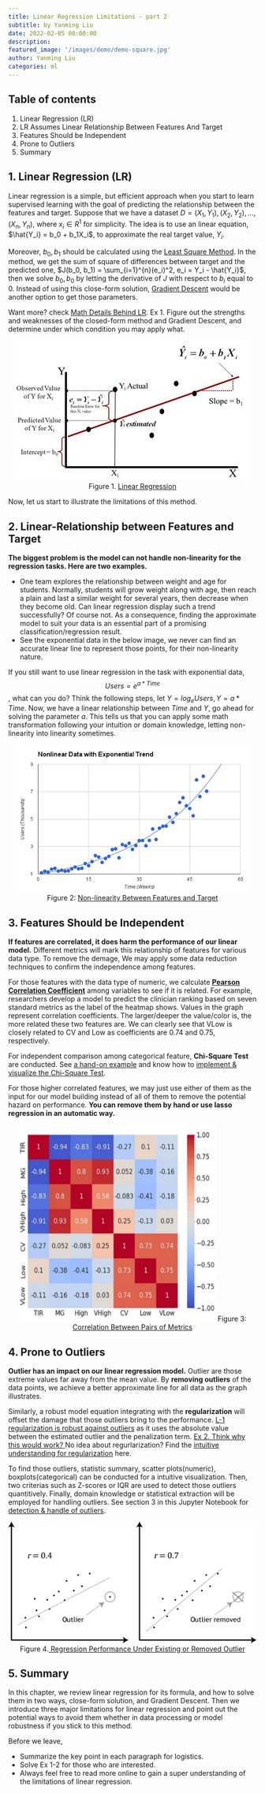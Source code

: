 ```yaml
---
title: Linear Regression Limitations - part 2
subtitle: by Yanming Liu 
date: 2022-02-05 00:00:00
description: 
featured_image: '/images/demo/demo-square.jpg'
author: Yanming Liu
categories: ml
---
```




## Table of contents

1. Linear Regression (LR)
2. LR Assumes Linear Relationship Between Features And Target
3. Features Should be Independent
4. Prone to Outliers 
5. Summary


## 1. Linear Regression (LR)

Linear regression is a simple, but efficient approach when you start to learn supervised learning with the goal of predicting the relationship between the features and target. 
Suppose that we have a dataset $D={(X_1, Y_1), (X_2, Y_2), \ldots, (X_n, Y_n)}$, where $x_i \in R^{1}$ for simplicity. The idea is to use an linear equation, $\hat{Y_i} = b_0 + b_1X_i$, 
to approximate the real target value, $Y_i$.

Moreover, $b_0, b_1$ should be calculated using the [Least Square Method](https://en.wikipedia.org/wiki/Least_squares). In the method, we get the sum of square of differences 
between target and the predicted one, $J(b_0, b_1) = \sum_{i=1}^{n}(e_i)^2, e_i = Y_i - \hat{Y_i}$, then we solve $b_0, b_0$ by letting the derivative of $J$ with respect to $b_i$ equal to $0$. 
Instead of using this close-form solution, [Gradient Descent](https://www.youtube.com/watch?v=yFPLyDwVifc) would be another option to get those parameters.

Want more? check [Math Details Behind LR](https://zhuanlan.zhihu.com/p/25434586).
Ex 1. Figure out the strengths and weaknesses of the closed-form method and Gradient Descent, and determine under which condition you may apply what.

<p align='center'>
<a href='https://medium.com/@manojgupta_rch/linear-regression-performance-evaluation-matrices-simplified-1126915a0243'>
<img src="/images/Posts/Linear_Regression_Limitations_2/lr.JPG"></a>
Figure 1. <a href='https://medium.com/@manojgupta_rch/linear-regression-performance-evaluation-matrices-simplified-1126915a0243'>
Linear Regression</a>
</p>

Now, let us start to illustrate the limitations of this method.

## 2. Linear-Relationship between Features and Target

**The biggest problem is the model can not handle non-linearity for the regression tasks. Here are two examples.**

- One team explores the relationship between weight and age for students. Normally, students will grow weight along with age, then reach a plain and last a similar weight for several years, then decrease when they become old. Can linear regression display such a trend successfully? Of course not. As a consequence, finding the approximate model to suit your data is an essential part of a promising classification/regression result. 
- See the exponential data in the below image, we never can find an accurate linear line to represent 
those points, for their non-linearity nature.

If you still want to use linear regression in the task with exponential data, $$ Users = e^{a * Time} $$, what can you do? Think the following steps, let $Y=log_{e}{Users},
Y = a*Time$. Now, we have a linear relationship between $Time$ and $Y$, go ahead for solving the parameter $a$. This tells us that you can apply some math transformation following your intuition or domain knowledge, 
letting non-linearity into linearity sometimes.  

<p align='center'>
<a href='http://sam-koblenski.blogspot.com/2014/10/everyday-statistics-for-programmers_21.html'>
<img src="/images/Posts/Linear_Regression_Limitations_2/non-linear.png" width='480' height='300' /></a>
Figure 2: <a href='http://sam-koblenski.blogspot.com/2014/10/everyday-statistics-for-programmers_21.html'>
Non-linearity Between Features and Target</a>
</p>

## 3. Features Should be Independent

**If features are correlated, it does harm the performance of our linear model.** Different metrics will mark this relationship of features for various data type. To remove the demage, We may apply some data reduction techniques to confirm the independence among features.

For those features with the data type of numeric, we calculate
**[Pearson Correlation Coefficient](https://www.wallstreetmojo.com/pearson-correlation-coefficient/)** among variables to see if it is related. For example, researchers develop a model to predict the clinician ranking based on seven standard metrics as the label of the heatmap shows. 
Values in the graph represent correlation coefficients. The larger/deeper the value/color is, the more related these two features are. We can clearly see that VLow is closely related to CV and Low as coefficients are 0.74 and 0.75, 
respectively.

For independent comparison among categorical feature, **Chi-Square Test** are conducted. See [a hand-on example](http://sites.utexas.edu/sos/guided/inferential/categorical/chi2/) and know how to [implement &
visualize the Chi-Square Test](https://www.analyticsvidhya.com/blog/2021/06/decoding-the-chi-square-test%e2%80%8a-%e2%80%8ause-along-with-implementation-and-visualization/). 

For those higher correlated features, we may just 
use either of them as the input for our model building instead of all of them to remove the potential hazard on performance. **You can remove them by hand or use lasso regression in an automatic way.**

<p align='center'>
<a href='https://www.hopkinsmedicine.org/endocrinology_diabetes_metabolism/_documents/glycemia-risk-index-article.pdf'>
<img src="/images/Posts/Linear_Regression_Limitations_2/corr.JPG" width='400' height='400'/></a>
Figure 3: <a href='https://www.hopkinsmedicine.org/endocrinology_diabetes_metabolism/_documents/glycemia-risk-index-article.pdf'>
Correlation Between Pairs of Metrics</a>
</p>

## 4. Prone to Outliers 

**Outlier has an impact on our linear regression model.** Outlier are those extreme values far away from the mean value. By **removing outliers** of the data points, we achieve a better approximate line for all data as the graph illustrates. 

Similarly, a robust model equation integrating with the **regularization**
will offset the damage that those outliers bring to the performance. [L-1 regularization is robust against outliers](https://datascience.stackexchange.com/questions/63900/how-regularization-helps-to-get-rid-of-outliers) as it uses the absolute value between the estimated outlier and the penalization term. 
<u>Ex 2. Think why this would work? </u> No idea about regurlarization? Find the [intuitive understanding
for regularization](https://charlesliuyx.github.io/2017/10/03/%E3%80%90%E7%9B%B4%E8%A7%82%E8%AF%A6%E8%A7%A3%E3%80%91%E4%BB%80%E4%B9%88%E6%98%AF%E6%AD%A3%E5%88%99%E5%8C%96/) here. 

To find those outliers, statistic summary, scatter plots(numeric), boxplots(categorical) can be 
conducted for a intuitive visualization. Then, two criterias such as Z-scores or IQR are used to
detect those outliers quantitively. Finally, domain knowledge or statistical extraction will be 
employed for handling outliers. See section 3 in this Jupyter Notebook for [detection & handle of outliers](https://colab.research.google.com/drive/1MvH8etxr6MqnAiqRjvoPp_w-5Ri9FRIm#scrollTo=JAsUO94rU2AFprepr).



<p align='center'>
<a href='http://www.turingfinance.com/regression-analysis-using-python-statsmodels-and-quandl/'>
<img src="/images/Posts/Linear_Regression_Limitations_2/outlier.png" /></a>
Figure 4.<a href='http://www.turingfinance.com/regression-analysis-using-python-statsmodels-and-quandl/'> Regression Performance Under Existing or Removed Outlier
 </a>
</p>


## 5. Summary
In this chapter, we review linear regression for its formula, and how to solve them in two ways, close-form solution, and Gradient Descent. Then we introduce three major limitations for linear regression and point out the potential
ways to avoid them whether in data processing or model robustness if you stick to this method. 

Before we leave, 
- Summarize the key point in each paragraph for logistics. 
- Solve Ex 1-2 for those who are interested. 
- Always feel free to read more online to gain a super understanding of the limitations of linear regression. 